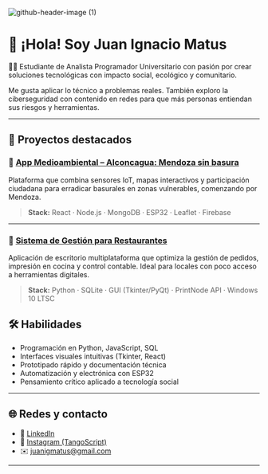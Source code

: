 ![github-header-image (1)](https://github.com/user-attachments/assets/4d3948d4-9bbc-4df7-a3e9-76b1a72d158d)

# 👋 ¡Hola! Soy Juan Ignacio Matus

🧑‍💻 Estudiante de Analista Programador Universitario con pasión por crear soluciones tecnológicas con impacto social, ecológico y comunitario.

Me gusta aplicar lo técnico a problemas reales. También exploro la ciberseguridad con contenido en redes para que más personas entiendan sus riesgos y herramientas.

---

## 🚀 Proyectos destacados

### 🌱 [App Medioambiental – AIconcagua: Mendoza sin basura](https://github.com/juanimatus/app_basural_cero)
Plataforma que combina sensores IoT, mapas interactivos y participación ciudadana para erradicar basurales en zonas vulnerables, comenzando por Mendoza.

> **Stack:** React · Node.js · MongoDB · ESP32 · Leaflet · Firebase

---

### 🍔 [Sistema de Gestión para Restaurantes](https://github.com/juanimatus/proyecto_restaurantes)
Aplicación de escritorio multiplataforma que optimiza la gestión de pedidos, impresión en cocina y control contable. Ideal para locales con poco acceso a herramientas digitales.

> **Stack:** Python · SQLite · GUI (Tkinter/PyQt) · PrintNode API · Windows 10 LTSC

## 🛠️ Habilidades

- Programación en Python, JavaScript, SQL
- Interfaces visuales intuitivas (Tkinter, React)
- Prototipado rápido y documentación técnica
- Automatización y electrónica con ESP32
- Pensamiento crítico aplicado a tecnología social

---

## 🌐 Redes y contacto

- 💼 [LinkedIn](https://linkedin.com/in/juanimatus)
- 📸 [Instagram (TangoScript)](https://instagram.com/tangoscript)
- ✉️ juanigmatus@gmail.com

---
